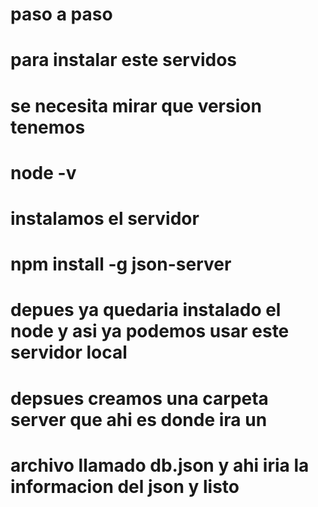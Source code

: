 # paso a paso

# para instalar este servidos 
# se necesita mirar que version tenemos 
# node -v

# instalamos el servidor

# npm install -g json-server

# depues ya quedaria instalado el node y asi ya podemos usar este servidor local

# depsues creamos una carpeta server que ahi es donde ira un 
# archivo llamado db.json y ahi iria la informacion del json y listo







